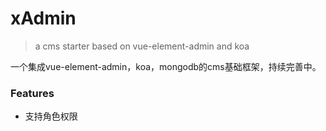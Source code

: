 # xAdmin

> a cms starter based on vue-element-admin and koa

一个集成vue-element-admin，koa，mongodb的cms基础框架，持续完善中。

### Features
* 支持角色权限
